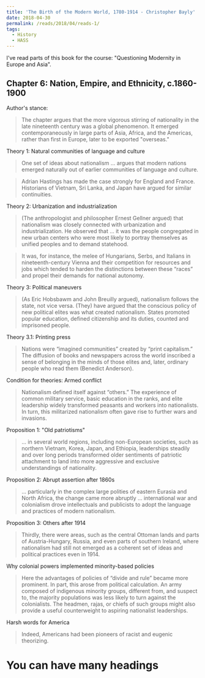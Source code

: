 ```yaml
---
title: 'The Birth of the Modern World, 1780-1914 - Christopher Bayly'
date: 2018-04-30
permalink: /reads/2018/04/reads-1/
tags:
  - History
  - HASS
---
```


I've read parts of this book for the course: "Questioning Modernity in Europe and Asia".

Chapter 6: Nation, Empire, and Ethnicity, c.1860-1900
------

Author's stance: 
> The chapter argues that the more vigorous stirring of nationality in the late nineteenth century was a global phenomenon. It emerged contemporaneously in large parts of Asia, Africa, and the Americas, rather than first in Europe, later to be exported "overseas."

Theory 1: Natural communities of language and culture
> One set of ideas about nationalism ... argues that modern nations emerged naturally out of earlier communities of language and culture.


> Adrian Hastings has made the case strongly for England and France. Historians of Vietnam, Sri Lanka, and Japan have argued for similar continuities.

Theory 2: Urbanization and industrialization
> (The anthropologist and philosopher Ernest Gellner argued) that nationalism was closely connected with urbanization and industrialization. He observed that ... it was the people congregated in new urban centers who were most likely to portray themselves as unified peoples and to demand statehood.


> It was, for instance, the melee of Hungarians, Serbs, and Italians in nineteenth-century Vienna and their competition for resources and jobs which tended to harden the distinctions between these “races” and propel their demands for national autonomy. 

Theory 3: Political maneuvers
> (As Eric Hobsbawm and John Breuilly argued), nationalism follows the state, not vice versa. (They) have argued that the conscious policy of new political elites was what created nationalism. States promoted popular education, defined citizenship and its duties, counted and imprisoned people. 

Theory 3.1: Printing press
> Nations were “imagined communities” created by “print capitalism.” The diffusion of books and newspapers across the world inscribed a sense of belonging in the minds of those elites and, later, ordinary people who read them (Benedict Anderson).

Condition for theories: Armed conflict
> Nationalism defined itself against “others.” The experience of common military service, basic education in the ranks, and elite leadership widely transformed peasants and workers into nationalists. In turn, this militarized nationalism often gave rise to further wars and invasions. 

Proposition 1: "Old patriotisms" 
> ... in several world regions, including non-European societies, such as northern Vietnam, Korea, Japan, and Ethiopia, leaderships steadily and over long periods transformed older sentiments of patriotic attachment to land into more aggressive and exclusive understandings of nationality.

Proposition 2: Abrupt assertion after 1860s
>  ... particularly in the complex large polities of eastern Eurasia and North Africa, the change came more abruptly ... international war and colonialism drove intellectuals and publicists to adopt the language and practices of modern nationalism. 

Proposition 3: Others after 1914
> Thirdly, there were areas, such as the central Ottoman lands and parts of Austria-Hungary, Russia, and even parts of southern Ireland, where nationalism had still not emerged as a coherent set of ideas and political practices even in 1914.

Why colonial powers implemented minority-based policies
> Here the advantages of policies of “divide and rule” became more prominent. In part, this arose from political calculation. An army composed of indigenous minority groups, different from, and suspect to, the majority populations was less likely to turn against the colonialists. The headmen, rajas, or chiefs of such groups might also provide a useful counterweight to aspiring nationalist leaderships.

Harsh words for America
> Indeed, Americans had been pioneers of racist and eugenic theorizing.

You can have many headings
======
